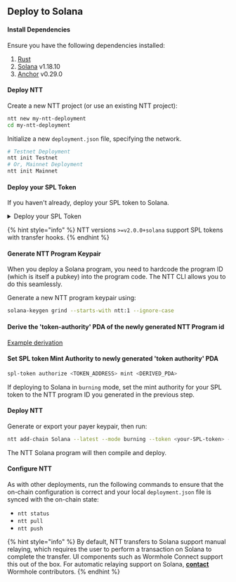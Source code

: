 ## Deploy to Solana 

#### Install Dependencies

Ensure you have the following dependencies installed:
1. [Rust](https://www.rust-lang.org/tools/install) 
2. [Solana](https://docs.solanalabs.com/cli/install) v1.18.10
3. [Anchor](https://www.anchor-lang.com/docs/installation) v0.29.0

#### Deploy NTT

Create a new NTT project (or use an existing NTT project):
```bash
ntt new my-ntt-deployment
cd my-ntt-deployment
```

Initialize a new `deployment.json` file, specifying the network.
```bash
# Testnet Deployment
ntt init Testnet
# Or, Mainnet Deployment
ntt init Mainnet
```

#### Deploy your SPL Token

If you haven't already, deploy your SPL token to Solana.

<details>
<summary>Deploy your SPL Token</summary>
1. Generate a new Solana keypair in order to create a wallet:

```bash
solana-keygen grind --starts-with w:1 --ignore-case
```

2. Set Solana config to use the new keypair:
```bash
solana config set --keypair <PATH_TO_KEYPAIR_STEP1>
```

3. Set the Solana configuration to use the default RPC URL for devnet:
```bash
solana config set -ud
```

4. Request an airdrop of 2 SOL and check the balance:
```bash
solana airdrop 2 & solana balance
```

5. Install or update the SPL Token CLI:
```bash
cargo install spl-token-cli
```

6. Create a new token with the SPL Token CLI using the token-2022 program:
```bash
spl-token create-token --program-id TokenzQdBNbLqP5VEhdkAS6EPFLC1PHnBqCXEpPxuEb 
```

7. Create a new account for the token:
```bash
spl-token create-account <ADDRESS_CREATED_TOKEN_STEP6> --program-id TokenzQdBNbLqP5VEhdkAS6EPFLC1PHnBqCXEpPxuEb
```

8. Mint 1000 tokens to the created account:
```bash
spl-token mint <ADDRESS_CREATED_TOKEN_STEP6> 1000
```
</details>

{% hint style="info" %}
NTT versions `>=v2.0.0+solana` support SPL tokens with transfer hooks.
{% endhint %}

#### Generate NTT Program Keypair

When you deploy a Solana program, you need to hardcode the program ID (which is itself a pubkey) into the program code. The NTT CLI allows you to do this seamlessly.

Generate a new NTT program keypair using:

```bash
solana-keygen grind --starts-with ntt:1 --ignore-case
```
#### Derive the 'token-authority' PDA of the newly generated NTT Program id
[Example derivation](https://github.com/wormhole-foundation/example-native-token-transfers/blob/main/solana/ts/lib/ntt.ts#L103) 

#### Set SPL token Mint Authority to newly generated 'token authority' PDA

```bash
spl-token authorize <TOKEN_ADDRESS> mint <DERIVED_PDA>
```

If deploying to Solana in `burning` mode, set the mint authority for your SPL token to the NTT program ID you generated in the previous step.

#### Deploy NTT

Generate or export your payer keypair, then run:

```bash
ntt add-chain Solana --latest --mode burning --token <your-SPL-token> --payer <your-keypair.json> --program-key <your-ntt-program-keypair.json>
```

The NTT Solana program will then compile and deploy.

#### Configure NTT

As with other deployments, run the following commands to ensure that the on-chain configuration is correct and your local `deployment.json` file is synced with the on-chain state:
- `ntt status`
- `ntt pull`
- `ntt push`

{% hint style="info" %}
By default, NTT transfers to Solana support manual relaying, which requires the user to perform a transaction on Solana to complete the transfer. UI components such as Wormhole Connect support this out of the box. For automatic relaying support on Solana, **[contact](https://forms.clickup.com/45049775/f/1aytxf-10244/JKYWRUQ70AUI99F32Q)** Wormhole contributors.
{% endhint %}
